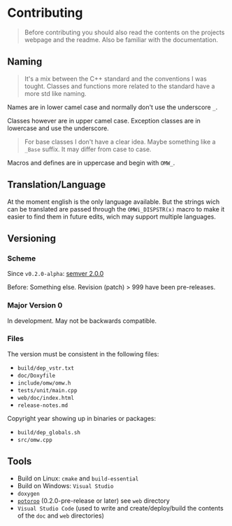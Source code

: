 # Contributing

> Before contributing you should also read the contents on the projects webpage and the readme. Also be familiar with the documentation.



## Naming
> It's a mix between the C++ standard and the conventions I was tought.
> Classes and functions more related to the standard have a more std like naming.

Names are in lower camel case and normally don't use the underscore `_`.

Classes however are in upper camel case. Exception classes are in lowercase and use the underscore.
> For base classes I don't have a clear idea. Maybe something like a `_Base` suffix.
> It may differ from case to case.

Macros and defines are in uppercase and begin with `OMW_`.



## Translation/Language
At the moment english is the only language available. But the strings wich can be
translated are passed through the `OMWi_DISPSTR(x)` macro to make it easier to find them
in future edits, wich may support multiple languages.



## Versioning
### Scheme
Since `v0.2.0-alpha`: [semver 2.0.0](https://semver.org/)

Before: Something else. Revision (patch) > 999 have been pre-releases.

### Major Version 0
In development. May not be backwards compatible.

### Files
The version must be consistent in the following files:
- `build/dep_vstr.txt`
- `doc/Doxyfile`
- `include/omw/omw.h`
- `tests/unit/main.cpp`
- `web/doc/index.html`
- `release-notes.md`

Copyright year showing up in binaries or packages:
- `build/dep_globals.sh`
- `src/omw.cpp`



## Tools
- Build on Linux: `cmake` and `build-essential`
- Build on Windows: `Visual Studio`
- `doxygen`
- [`potoroo`](https://github.com/oblaser/potoroo) (0.2.0-pre-release or later) see `web` directory
- `Visual Studio Code` (used to write and create/deploy/build the contents of the `doc` and `web` directories)
